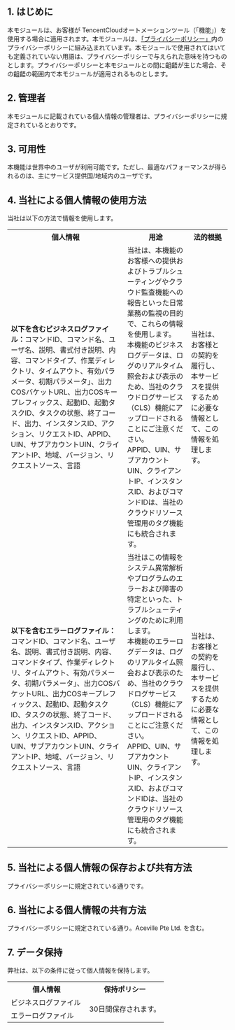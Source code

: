 
## 1\. はじめに
本モジュールは、お客様が TencentCloudオートメーションツール（「機能」）を使用する場合に適用されます。本モジュールは、[「プライバシーポリシー」](https://intl.cloud.tencent.com/document/product/301/17345)内のプライバシーポリシーに組み込まれています。本モジュールで使用されてはいても定義されていない用語は、プライバシーポリシーで与えられた意味を持つものとします。プライバシーポリシーと本モジュールとの間に齟齬が生じた場合、その齟齬の範囲内で本モジュールが適用されるものとします。

## 2\. 管理者
本モジュールに記載されている個人情報の管理者は、プライバシーポリシーに規定されているとおりです。

## 3\. 可用性
本機能は世界中のユーザが利用可能です。ただし、最適なパフォーマンスが得られるのは、主にサービス提供国/地域内のユーザです。

## 4\. 当社による個人情報の使用方法
当社は以下の方法で情報を使用します。

<table>
   <tr>
      <th>個人情報</th>
      <th>用途</th>
      <th>法的根拠</th>
   </tr>
   <tr>
      <td><b>以下を含むビジネスログファイル：</b>コマンドID、コマンド名、ユーザ名、説明、書式付き説明、内容、コマンドタイプ、作業ディレクトリ、タイムアウト、有効パラメータ、初期パラメータ」、出力COSバケットURL、出力COSキープレフィックス、起動ID、起動タスクID、タスクの状態、終了コード、出力、インスタンスID、アクション、リクエストID、APPID、UIN、サブアカウントUIN、クライアントIP、地域、バージョン、リクエストソース、言語</td>
      <td>当社は、本機能のお客様への提供およびトラブルシューティングやクラウド監査機能への報告といった日常業務の監視の目的で、これらの情報を使用します。<br/>本機能のビジネスログデータは、ログのリアルタイム照会および表示のため、当社のクラウドログサービス（CLS）機能にアップロードされることにご注意ください。<br/>APPID、UIN、サブアカウントUIN、クライアントIP、インスタンスID、およびコマンドIDは、当社のクラウドリソース管理用のタグ機能にも統合されます。</td>
      <td>当社は、お客様との契約を履行し、本サービスを提供するために必要な情報として、この情報を処理します。</td>
     </tr>
   <tr>
       <td><b>以下を含むエラーログファイル：</b>コマンドID、コマンド名、ユーザ名、説明、書式付き説明、内容、コマンドタイプ、作業ディレクトリ、タイムアウト、有効パラメータ、初期パラメータ」、出力COSバケットURL、出力COSキープレフィックス、起動ID、起動タスクID、タスクの状態、終了コード、出力、インスタンスID、アクション、リクエストID、APPID、UIN、サブアカウントUIN、クライアントIP、地域、バージョン、リクエストソース、言語</td>
      <td>当社はこの情報をシステム異常解析やプログラムのエラーおよび障害の特定といった、トラブルシューティングのために利用します。<br/>本機能のエラーログデータは、ログのリアルタイム照会および表示のため、当社のクラウドログサービス（CLS）機能にアップロードされることにご注意ください。<br/>APPID、UIN、サブアカウントUIN、クライアントIP、インスタンスID、およびコマンドIDは、当社のクラウドリソース管理用のタグ機能にも統合されます。 </td>
      <td>当社は、お客様との契約を履行し、本サービスを提供するために必要な情報として、この情報を処理します。</td>
    </tr>
   <tr>
</table> 




## 5\. 当社による個人情報の保存および共有方法
プライバシーポリシーに規定されている通りです。

## 6\. 当社による個人情報の共有方法
プライバシーポリシーに規定されている通り。Aceville Pte Ltd. を含む。

## 7\. データ保持
弊社は、以下の条件に従って個人情報を保持します。

<table>
  <tr><th style="width: 50%;">個人情報</th><th style="width: 50%;">保持ポリシー</th></tr>
    <tr>
      <td>ビジネスログファイル </td>
    <td rowspan=2>30日間保存されます。</td>
   <tr>   
	<td>エラーログファイル</td>
	</tr>
</table>
